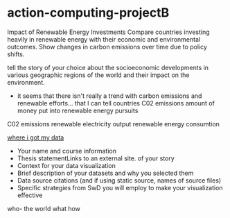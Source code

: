 # action-computing-projectB
Impact of Renewable Energy Investments
Compare countries investing heavily in renewable energy with their economic and environmental outcomes.
Show changes in carbon emissions over time due to policy shifts.

tell the story of your choice about the socioeconomic developments 
in various geographic regions of the world and their impact on 
the environment. 
- it seems that there isn't really a trend with carbon emissions and renewable efforts... that I can tell 
countries C02 emissions 
amount of money put into renewable energy pursuits 


C02 emissions 
renewable electricity output 
renewable energy consumtion

[where i got my data ](https://databank.worldbank.org/source/environment-social-and-governance-(esg)-data#) 

- Your name and course information
- Thesis statementLinks to an external site. of your story
- Context for your data visualization
- Brief description of your datasets and why you selected them
- Data source citations (and if using static source, names of source files)
- Specific strategies from SwD you will employ to make your visualization effective

who- the world 
what
how 